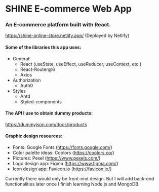 # SHINE E-commerce Web App

### An E-commerce platform built with React.

https://shine-online-store.netlify.app/
(Deployed by Netlify)

#### Some of the libraries this app uses:

- General:
  - React (useState, useEffect, useReducer, useContext, etc.)
  - React-Router@6
  - Axios
- Authorization
  - Auth0
- Styles
  - Antd
  - Styled-components

#### The API I use to obtain dummy products:

https://dummyjson.com/docs/products

#### Graphic design resources:

- Fonts: Google Fonts (https://fonts.google.com/)
- Color palette ideas: Coolors (https://coolors.co/)
- Pictures: Pexel (https://www.pexels.com/)
- Logo design app: Figma (https://www.figma.com/)
- Icon design app: Favicon.io (https://favicon.io/)

Currently there would only be front-end design. But I will add back-end functionalities later once I finish learning Node.js and MongoDB.

